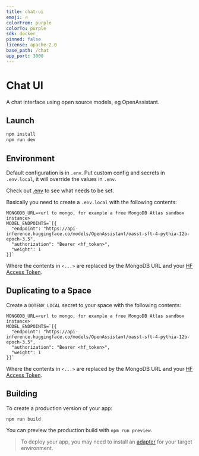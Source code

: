 ```yaml
---
title: chat-ui
emoji: 🔥
colorFrom: purple
colorTo: purple
sdk: docker
pinned: false
license: apache-2.0
base_path: /chat
app_port: 3000
---
```


# Chat UI

A chat interface using open source models, eg OpenAssistant.

## Launch

```bash
npm install
npm run dev
```

## Environment

Default configuration is in `.env`. Put custom config and secrets in `.env.local`, it will override the values in `.env`.

Check out [.env](./.env) to see what needs to be set.

Basically you need to create a `.env.local` with the following contents:

```
MONGODB_URL=<url to mongo, for example a free MongoDB Atlas sandbox instance>
MODEL_ENDPOINTS=`[{
  "endpoint": "https://api-inference.huggingface.co/models/OpenAssistant/oasst-sft-4-pythia-12b-epoch-3.5",
  "authorization": "Bearer <hf_token>",
  "weight": 1
}]`
```

Where the contents in `<...>` are replaced by the MongoDB URL and your [HF Access Token](https://huggingface.co/settings/tokens).

## Duplicating to a Space

Create a `DOTENV_LOCAL` secret to your space with the following contents:

```
MONGODB_URL=<url to mongo, for example a free MongoDB Atlas sandbox instance>
MODEL_ENDPOINTS=`[{
  "endpoint": "https://api-inference.huggingface.co/models/OpenAssistant/oasst-sft-4-pythia-12b-epoch-3.5",
  "authorization": "Bearer <hf_token>",
  "weight": 1
}]`
```

Where the contents in `<...>` are replaced by the MongoDB URL and your [HF Access Token](https://huggingface.co/settings/tokens).

## Building

To create a production version of your app:

```bash
npm run build
```

You can preview the production build with `npm run preview`.

> To deploy your app, you may need to install an [adapter](https://kit.svelte.dev/docs/adapters) for your target environment.
